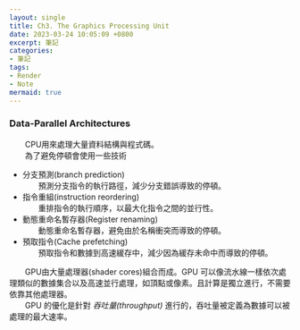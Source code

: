 ```yaml
---
layout: single
title: Ch3. The Graphics Processing Unit
date: 2023-03-24 10:05:09 +0800
excerpt: 筆記
categories:
- 筆記
tags:
- Render
- Note
mermaid: true
---
```


### Data-Parallel Architectures
&emsp;&emsp;CPU用來處理大量資料結構與程式碼。  
&emsp;&emsp;為了避免停頓會使用一些技術
* 分支預測(branch prediction)  
&emsp;&emsp;預測分支指令的執行路徑，減少分支錯誤導致的停頓。
* 指令重組(instruction reordering)  
&emsp;&emsp;重排指令的執行順序，以最大化指令之間的並行性。
* 動態重命名暫存器(Register renaming)  
&emsp;&emsp;動態重命名暫存器，避免由於名稱衝突而導致的停頓。
* 預取指令(Cache prefetching)  
&emsp;&emsp;預取指令和數據到高速緩存中，減少因為緩存未命中而導致的停頓。  

&emsp;&emsp;GPU由大量處理器(shader cores)組合而成。GPU 可以像流水線一樣依次處理類似的數據集合以及高速並行處理，如頂點或像素。且計算是獨立進行，不需要依靠其他處理器。  
&emsp;&emsp;GPU 的優化是針對 *吞吐量(throughput)* 進行的，吞吐量被定義為數據可以被處理的最大速率。